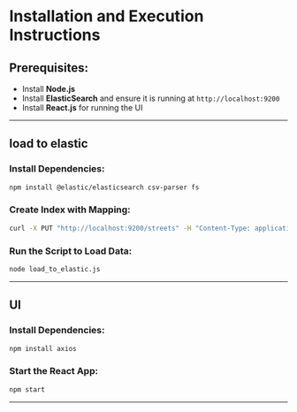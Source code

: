 # Installation and Execution Instructions

## Prerequisites:
- Install **Node.js**
- Install **ElasticSearch** and ensure it is running at `http://localhost:9200`
- Install **React.js** for running the UI

---

## load to elastic

### Install Dependencies:
```bash
npm install @elastic/elasticsearch csv-parser fs
```

### Create Index with Mapping:
```bash
curl -X PUT "http://localhost:9200/streets" -H "Content-Type: application/json" -d @mapping.json
```

### Run the Script to Load Data:
```bash
node load_to_elastic.js
```

---

## UI

### Install Dependencies:
```bash
npm install axios
```

### Start the React App:
```bash
npm start
```

---

